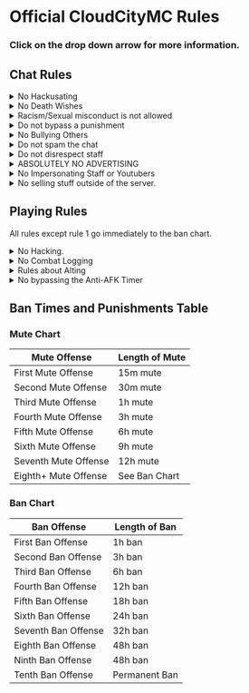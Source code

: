 # Official CloudCityMC Rules

### Click on the drop down arrow for more information.

## Chat Rules

<details><summary>No Hackusating</summary>
This means: Accusing a player of hacking (having an unfair advantage) is against the rules. If you believe someone is hacking, tell the staff immediately, if no one is on, feel free to mention Chew just by saying "Chew" in chat.
</details>

<details><summary>No Death Wishes</summary>
Death wishes (or "preferring", or "suggesting") are strictly forbidden. Saying terms such as, but not limited to, "kys", "go die", "i prefer you dead", will result in a mute.
</details>

<details><summary>Racism/Sexual misconduct is not allowed</summary>
Saying stuff like "omg i hate girls, too fat" will result in mute. This is mostly assumed but severe conducts are immediately muted.
<details><summary>EXPLICIT: Examples</summary>
Saying terms like "niggers should die" or "I hate jews, they should all burn" WILL RESULT IN A BAN! Severe cases like this will be punished severely.
</details></details>

<details><summary>Do not bypass a punishment</summary>
Bypassing your mute in any way (namely irc) will result in a temp-ban in place of the mute time. E.g. if you were muted for 10 minutes and you bypassed, your remaining time will be as a temp-ban. It's pretty easy to tell that you've bypassed a mute on IRC, and if your account is known, it will be muted on IRC as well.<br>
Bypassing a ban is the same concept, it is very easy to tell who is on an alt bypassing their ban. The alt will be banned permanently and its ip (regardless of it being the same ip as the banned user) will be banned for the remaining time of the punishment.
</details>

<details><summary>No Bullying Others</summary>
Bullying is not allowed. Being mean to someone specifically in chat will result in a mute. No punishments will be given if players are just joking around with one another, but this is not considered unless both people agree it's a joke.
</details>

<details><summary>Do not spam the chat</summary>
Do not spam the chat. Saying 3 messages in the span of 5 seconds counts as spam. This also includes saying the same message 3 or more times in a 2 minute period.
</details>

<details><summary>Do not disrespect staff</summary>
Disrespecting staff in any way, such as accusing them of abuse, hacking, breaking the rules, etc, will result in a mute at the staff's discretion. REGARDLESS OF WHETHER OR NOT THEY ARE ACTUALLY DOING WHAT YOU ARE ACCUSING THEM OF, NOTIFY CHEW IMMEDIATELY (by saying it in chat)
</details>

<details><summary>ABSOLUTELY NO ADVERTISING</summary>
If an IP is said in chat, the mute AND ban chart will be bypassed and a ban will be issued. If a server name is said in chat, a warning will be issued. If a user is convincing people to go to that server (e.g. "Hey wanna join mineplex?") may result in a mute chart mute.

<details><summary>Better Explanation</summary>
Discussing other servers without saying their name is okay. "Wanna play mine-strike with me?" is ok. "Wanna play mine-strike ON MINEPLEX!??! with me" is not ok. The bannable offense is when you convince others to join you on a specific server. "Come join me on mineplex!" Will result in a ban chart ban. "This server sucks!! MINEPLEX IS BETTER THAN CLOUDCITY" is a definite permanent ban.
</details>
</details>

<details><summary>No Impersonating Staff or Youtubers</summary>
Pretending you are someone else will result in a ban.
</details>

<details><summary>No selling stuff outside of the server.</summary>
(like alts, your merch, etc) will bypass the ban chart and result in a permanent ban.
</details>

## Playing Rules

All rules except rule 1 go immediately to the ban chart.

<details><summary>No Hacking.</summary>
This includes: Flying, speed mining, x-ray, kill aura, force field, or regen. Anything not stated on this list is not explicitly not allowed but can still be punished if it gives the player an unfair advantage. This rule bypasses the Ban Chart and is a perm ban. All hacking is based on the banning mod's opinion and knowledge of hackers
</details>

<details><summary>No Combat Logging</summary>
If a player enters combat (a player attacks another player, or vice versa) neither of the players may log out for 10 seconds after the last attack, nor may they enter a Non-PvP (safe) zone, this includes: Teleporting away (although ender pearls are allowed), or entering a claim others can't enter (locked with a plugin). This ban wears off until combat is not enabled (10 seconds after the last attack)
</details>

<details><summary>Rules about Alting</summary>
Using an alt to help with your main account (e.g. using an alt to mine stuff while your main idles at a farm) is against the rules. Using an alt is allowed if no interaction between the main and the alternate accounts occurs. If caught, the alt will be banned permanently.
</details>

<details><summary>No bypassing the Anti-AFK Timer</summary>
If the Player is AFK, they must not bypass the AFK timer in any way.
This also bans Minechat because you're not really in-game and bypasses the AFK timer.
</details>

## Ban Times and Punishments Table

### Mute Chart

Mute Offense         | Length of Mute
-------------------- | --------------
First Mute Offense   | 15m mute
Second Mute Offense  | 30m mute
Third Mute Offense   | 1h mute
Fourth Mute Offense  | 3h mute
Fifth Mute Offense   | 6h mute
Sixth Mute Offense   | 9h mute
Seventh Mute Offense | 12h mute
Eighth+ Mute Offense | See Ban Chart

### Ban Chart

Ban Offense         | Length of Ban
------------------- | -------------
First Ban Offense   | 1h ban
Second Ban Offense  | 3h ban
Third Ban Offense   | 6h ban
Fourth Ban Offense  | 12h ban
Fifth Ban Offense   | 18h ban
Sixth Ban Offense   | 24h ban
Seventh Ban Offense | 32h ban
Eighth Ban Offense  | 48h ban
Ninth Ban Offense   | 48h ban
Tenth Ban Offense   | Permanent Ban
